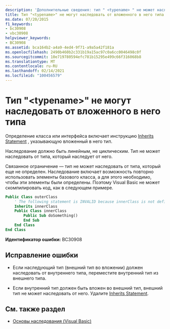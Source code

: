 ```yaml
---
description: 'Дополнительные сведения: тип " <typename> " не может наследовать от вложенного в него типа'
title: Тип "<typename>" не могут наследовать от вложенного в него типа
ms.date: 07/20/2015
f1_keywords:
- bc30908
- vbc30908
helpviewer_keywords:
- BC30908
ms.assetid: bca164b2-a4a9-4ed4-9f71-a9a5a42f181a
ms.openlocfilehash: 2490b460b2c331b19a15ac97c0a6cc0046498c0f
ms.sourcegitcommit: 10e719780594efc781b15295e499c66f316068b8
ms.translationtype: MT
ms.contentlocale: ru-RU
ms.lasthandoff: 02/14/2021
ms.locfileid: "100456579"
---
```

# <a name="type-typename-cannot-inherit-from-a-type-nested-within-it"></a>Тип "\<typename>" не могут наследовать от вложенного в него типа

Определение класса или интерфейса включает инструкцию [Inherits Statement](../language-reference/statements/inherits-statement.md) , указывающую вложенный в него тип.  
  
 Наследование должно быть линейным, не циклическим. Тип не может наследовать от типа, который наследует от него.  
  
 Связанное ограничение — тип не может наследовать от типа, который еще не определен. Наследование включает возможность повторно использовать элементы базового класса, а для этого необходимо, чтобы эти элементы были определены. Поэтому Visual Basic не может скомпилировать код, как в следующем примере.  
  
```vb  
Public Class outerClass  
    ' The following statement is INVALID because innerClass is not defined.  
    Inherits innerClass  
    Public Class innerClass  
        Public Sub doSomething()  
        End Sub  
    End Class  
End Class  
```  
  
 **Идентификатор ошибки:** BC30908  
  
## <a name="to-correct-this-error"></a>Исправление ошибки  
  
- Если наследующий тип (внешний тип во вложении) должен наследовать от внутреннего типа, переместите внутренний тип из внешнего типа.  
  
- Если внутренний тип должен быть вложен во внешний тип, внешний тип не может наследовать от него. Удалите [Inherits Statement](../language-reference/statements/inherits-statement.md).  
  
## <a name="see-also"></a>См. также раздел

- [Основы наследования (Visual Basic)](../programming-guide/language-features/objects-and-classes/inheritance-basics.md)
